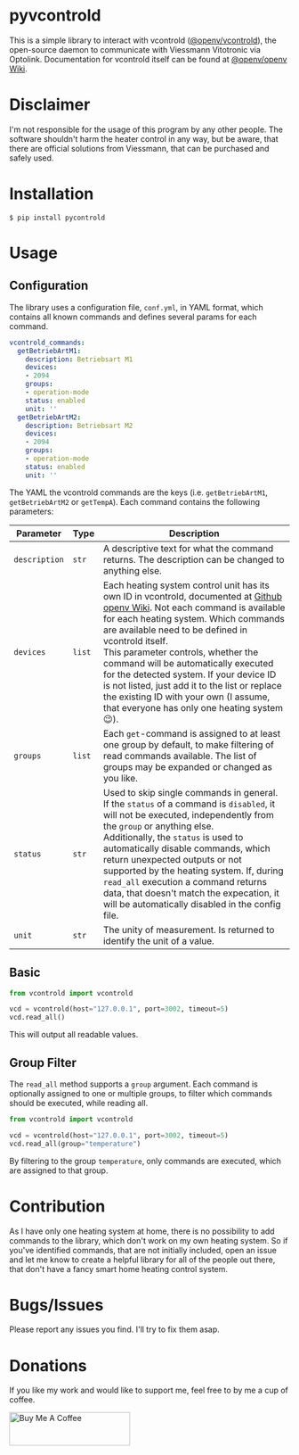 # pyvcontrold

This is a simple library to interact with vcontrold ([@openv/vcontrold](https://github.com/openv/vcontrold)), the open-source daemon to communicate with Viessmann Vitotronic via Optolink. Documentation for vcontrold itself can be found at [@openv/openv Wiki](https://github.com/openv/openv/wiki).

# Disclaimer

I'm not responsible for the usage of this program by any other people. The software shouldn't harm the heater control in any way, but be aware, that there are official solutions from Viessmann, that can be purchased and safely used.

# Installation

```shell
$ pip install pycontrold
```

# Usage

## Configuration

The library uses a configuration file, `conf.yml`, in YAML format, which contains all known commands and defines several params for each command.

```yaml
vcontrold_commands:
  getBetriebArtM1:
    description: Betriebsart M1
    devices:
    - 2094
    groups:
    - operation-mode
    status: enabled
    unit: ''
  getBetriebArtM2:
    description: Betriebsart M2
    devices:
    - 2094
    groups:
    - operation-mode
    status: enabled
    unit: ''
```
The YAML the vcontrold commands are the keys (i.e. `getBetriebArtM1`, `getBetriebArtM2` or `getTempA`). Each command contains the following parameters:

| Parameter     | Type | Description                                                                                                                                                                                                                                                                                                                                                                                                                                                                                                                                            |
|---------------|---------|--------------------------------------------------------------------------------------------------------------------------------------------------------------------------------------------------------------------------------------------------------------------------------------------------------------------------------------------------------------------------------------------------------------------------------------------------------------------------------------------------------------------------------------------------------|
| `description` | `str`   | A descriptive text for what the command returns. The description can be changed to anything else.                                                                                                                                                                                                                                                                                                                                                                                                                                                      |
| `devices`     | `list`  | Each heating system control unit has its own ID in vcontrold, documented at [Github openv Wiki](https://github.com/openv/openv/wiki/Ger%C3%A4te). Not each command is available for each heating system. Which commands are available need to be defined in vcontrold itself.<br/>This parameter controls, whether the command will be automatically executed for the detected system. If your device ID is not listed, just add it to the list or replace the existing ID with your own (I assume, that everyone has only one heating system :wink:). |
| `groups`      | `list`  | Each `get`-command is assigned to at least one group by default, to make filtering of read commands available. The list of groups may be expanded or changed as you like.                                                                                                                                                                                                                                                                                                                                                                              |
| `status`      | `str`   | Used to skip single commands in general. If the `status` of a command is `disabled`, it will not be executed, independently from the `group` or anything else.<br />Additionally, the `status` is used to automatically disable commands, which return unexpected outputs or not supported by the heating system. If, during `read_all` execution a command returns data, that doesn't match the expecation, it will be automatically disabled in the config file.                                                                                     |
| `unit`         | `str`   | The unity of measurement. Is returned to identify the unit of a value.                                                                                                                                                                                                                                                                                                                                                                                                                                                                                 |



## Basic
```python
from vcontrold import vcontrold

vcd = vcontrold(host="127.0.0.1", port=3002, timeout=5)
vcd.read_all()
```
This will output all readable values.

## Group Filter

The `read_all` method supports a `group` argument. Each command is optionally assigned to one or multiple groups, to filter which commands should be executed, while reading all.

```python
from vcontrold import vcontrold

vcd = vcontrold(host="127.0.0.1", port=3002, timeout=5)
vcd.read_all(group="temperature")
```
By filtering to the group `temperature`, only commands are executed, which are assigned to that group.

# Contribution

As I have only one heating system at home, there is no possibility to add commands to the library, which don't work on my own heating system. So if you've identified commands, that are not initially included, open an issue and let me know to create a helpful library for all of the people out there, that don't have a fancy smart home heating control system. 

# Bugs/Issues

Please report any issues you find. I'll try to fix them asap.

# Donations

If you like my work and would like to support me, feel free to by me a cup of coffee.

<a href="https://www.buymeacoffee.com/tsvsj" target="_blank"><img src="https://cdn.buymeacoffee.com/buttons/v2/default-green.png" alt="Buy Me A Coffee" style="height: 60px !important;width: 217px !important;" ></a>
